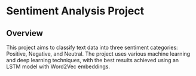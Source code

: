 # Sentiment Analysis Project
## Overview
This project aims to classify text data into three sentiment categories: Positive, Negative, and Neutral. 
The project uses various machine learning and deep learning techniques, with the best results achieved using an LSTM model with Word2Vec embeddings.

